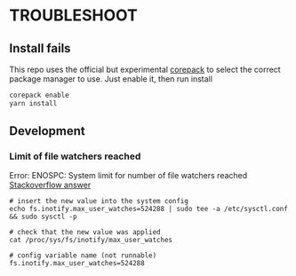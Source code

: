 # TROUBLESHOOT

## Install fails

This repo uses the official but experimental [corepack](https://nodejs.org/api/corepack.html) to select the correct
package manager to use. Just enable it, then run install

```bash
corepack enable
yarn install
```

## Development

### Limit of file watchers reached

Error: ENOSPC: System limit for number of file watchers reached
[Stackoverflow answer](https://stackoverflow.com/questions/55763428/react-native-error-enospc-system-limit-for-number-of-file-watchers-reached)

```
# insert the new value into the system config
echo fs.inotify.max_user_watches=524288 | sudo tee -a /etc/sysctl.conf && sudo sysctl -p

# check that the new value was applied
cat /proc/sys/fs/inotify/max_user_watches

# config variable name (not runnable)
fs.inotify.max_user_watches=524288
```
